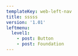```yaml
---
templateKey: web-left-nav
title: sssss
version: '1.01'
leftmenu:
  level1:
    - post: Button
    - post: Foundation
---
```



